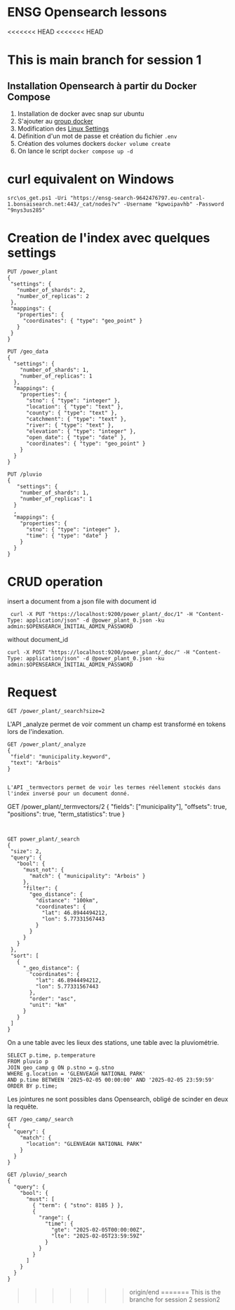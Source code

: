 # ENSG Opensearch lessons

<<<<<<< HEAD
<<<<<<< HEAD

This is main branch for session 1
=======
## Installation Opensearch à partir du Docker Compose

1. Installation de docker avec snap sur ubuntu
1. S'ajouter au [group docker](https://docs.docker.com/engine/install/linux-postinstall/)
1. Modification des [Linux Settings](https://opensearch.org/docs/latest/install-and-configure/install-opensearch/docker/) 
1. Définition d'un mot de passe et création du fichier `.env`
1. Création des volumes dockers `docker volume create`
1. On lance le script `docker compose up -d`



# curl equivalent on Windows

```
src\os_get.ps1 -Uri "https://ensg-search-9642476797.eu-central-1.bonsaisearch.net:443/_cat/nodes?v" -Username "kpwoipavhb" -Password "9nys3us285"

```


# Creation de l'index avec quelques settings

 ```
 PUT /power_plant 
{
  "settings": {
    "number_of_shards": 2,
    "number_of_replicas": 2
  },
  "mappings": {
    "properties": {
      "coordinates": { "type": "geo_point" }
    }
  }
}
 ```

```
PUT /geo_data
{
  "settings": {
    "number_of_shards": 1,
    "number_of_replicas": 1
  },
  "mappings": {
    "properties": {
      "stno": { "type": "integer" },
      "location": { "type": "text" },
      "county": { "type": "text" },
      "catchment": { "type": "text" },
      "river": { "type": "text" },
      "elevation": { "type": "integer" },
      "open_date": { "type": "date" },
      "coordinates": { "type": "geo_point" }
    }
  }
}
```

```
PUT /pluvio 
{
   "settings": {
    "number_of_shards": 1,
    "number_of_replicas": 1
  }
  ,
  "mappings": {
    "properties": {
      "stno": { "type": "integer" },
      "time": { "type": "date" }
    }
  }
}

```

# CRUD operation

insert a document from a json file with document id 
```
 curl -X PUT "https://localhost:9200/power_plant/_doc/1" -H "Content-Type: application/json" -d @power_plant_0.json -ku admin:$OPENSEARCH_INITIAL_ADMIN_PASSWORD
 ```

 without document_id

 ```
 curl -X POST "https://localhost:9200/power_plant/_doc/" -H "Content-Type: application/json" -d @power_plant_0.json -ku admin:$OPENSEARCH_INITIAL_ADMIN_PASSWORD
 ```

 # Request



 ```
GET /power_plant/_search?size=2
 ```
 L'API _analyze permet de voir comment un champ est transformé en tokens lors de l'indexation.
 ```
GET /power_plant/_analyze
{
  "field": "municipality.keyword",
  "text": "Arbois"
}


L'API _termvectors permet de voir les termes réellement stockés dans l'index inversé pour un document donné.
 ```
GET /power_plant/_termvectors/2
{
  "fields": ["municipality"],
  "offsets": true,
  "positions": true,
  "term_statistics": true
}
 ```


 ```

 ```
 GET power_plant/_search
{
  "size": 2, 
  "query": {
    "bool": {
      "must_not": {
        "match": { "municipality": "Arbois" }  
      },
      "filter": {
        "geo_distance": {
          "distance": "100km",  
          "coordinates": {
            "lat": 46.8944494212,
            "lon": 5.77331567443
          }
        }
      }
    }
  },
  "sort": [
    {
      "_geo_distance": {
        "coordinates": {
          "lat": 46.8944494212,
          "lon": 5.77331567443
        },
        "order": "asc",
        "unit": "km"
      }
    }
  ]
}
 ```


On a une table avec les lieux des stations, une table avec la pluviométrie.
```
SELECT p.time, p.temperature
FROM pluvio p
JOIN geo_camp g ON p.stno = g.stno
WHERE g.location = 'GLENVEAGH NATIONAL PARK'
AND p.time BETWEEN '2025-02-05 00:00:00' AND '2025-02-05 23:59:59'
ORDER BY p.time;
```

Les jointures ne sont possibles dans Opensearch, obligé de scinder en deux la requête.

```
GET /geo_camp/_search
{
  "query": {
    "match": {
      "location": "GLENVEAGH NATIONAL PARK"
    }
  }
}
```

```
GET /pluvio/_search
{
  "query": {
    "bool": {
      "must": [
        { "term": { "stno": 8185 } },
        {
          "range": {
            "time": {
              "gte": "2025-02-05T00:00:00Z",
              "lte": "2025-02-05T23:59:59Z"
            }
          }
        }
      ]
    }
  }
}
```
>>>>>>> origin/end
=======
This is the branche for session 2
>>>>>>> session2
